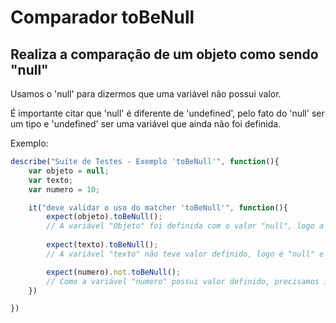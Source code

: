 # Comparador toBeNull
## Realiza a comparação de um objeto como sendo "null"

Usamos o 'null' para dizermos que uma variável não possui valor.

É importante citar que 'null' é diferente de 'undefined', pelo fato do 'null' ser um tipo e 'undefined' ser uma variável que ainda não foi definida.

Exemplo:

```js
describe("Suíte de Testes - Exemplo 'toBeNull'", function(){
    var objeto = null;
    var texto;
    var numero = 10;

    it("deve validar o uso do matcher 'toBeNull'", function(){
        expect(objeto).toBeNull();  
        // A variável "Objeto" foi definida com o valor "null", logo a comparação será válida.
        
        expect(texto).toBeNull(); 
        // A variável "texto" não teve valor definido, logo é "null" e a comparação será válida.

        expect(numero).not.toBeNull(); 
        // Como a variável "numero" possui valor definido, precisamos incluir a cláusula "not" para validarmos a comparação com sucesso.
    })

})
```
